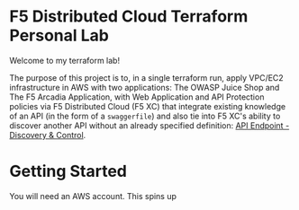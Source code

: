 # F5 Distributed Cloud Terraform Personal Lab

Welcome to my terraform lab! 

The purpose of this project is to, in a single terraform run, apply VPC/EC2 infrastructure in AWS with two applications: The OWASP Juice Shop and The F5 Arcadia Application, with Web Application and API Protection policies via F5 Distributed Cloud (F5 XC) that integrate existing knowledge of an API (in the form of a `swaggerfile`) and also tie into F5 XC's ability to discover another API without an already specified definition: [API Endpoint - Discovery & Control](https://docs.cloud.f5.com/docs/how-to/app-security/apiep-discovery-control).

# Getting Started

You will need an AWS account. This spins up 
